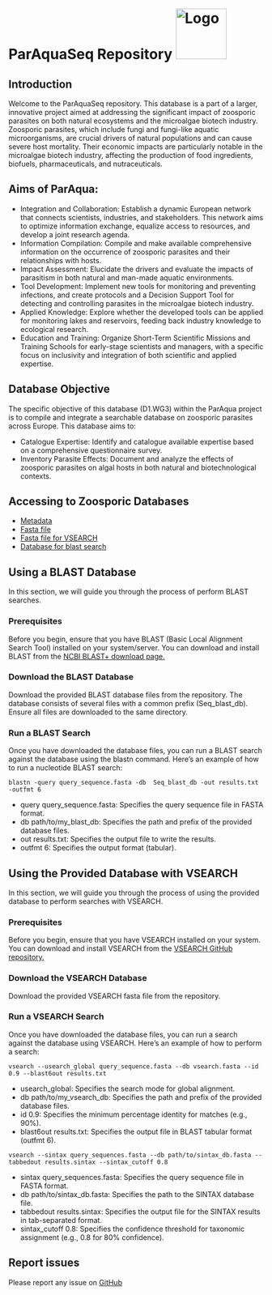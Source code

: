 # ParAquaSeq Repository  <img src="https://github.com/NataliaTimoneda/ZoosporicParasitesRepository/blob/main/files/ParAqua_logo.png" alt="Logo" width="100" />

## Introduction

Welcome to the ParAquaSeq repository. This database is a part of a larger, innovative project aimed at addressing the significant impact of zoosporic parasites on both natural ecosystems and the microalgae biotech industry. Zoosporic parasites, which include fungi and fungi-like aquatic microorganisms, are crucial drivers of natural populations and can cause severe host mortality. Their economic impacts are particularly notable in the microalgae biotech industry, affecting the production of food ingredients, biofuels, pharmaceuticals, and nutraceuticals.

## Aims of ParAqua:
* Integration and Collaboration: Establish a dynamic European network that connects scientists, industries, and stakeholders. This network aims to optimize information exchange, equalize access to resources, and develop a joint research agenda.
* Information Compilation: Compile and make available comprehensive information on the occurrence of zoosporic parasites and their relationships with hosts.
* Impact Assessment: Elucidate the drivers and evaluate the impacts of parasitism in both natural and man-made aquatic environments.
* Tool Development: Implement new tools for monitoring and preventing infections, and create protocols and a Decision Support Tool for detecting and controlling parasites in the microalgae biotech industry.
* Applied Knowledge: Explore whether the developed tools can be applied for monitoring lakes and reservoirs, feeding back industry knowledge to ecological research.
* Education and Training: Organize Short-Term Scientific Missions and Training Schools for early-stage scientists and managers, with a specific focus on inclusivity and integration of both scientific and applied expertise.

## Database Objective
The specific objective of this database (D1.WG3) within the ParAqua project is to compile and integrate a searchable database on zoosporic parasites across Europe. This database aims to:

* Catalogue Expertise: Identify and catalogue available expertise based on a comprehensive questionnaire survey.
* Inventory Parasite Effects: Document and analyze the effects of zoosporic parasites on algal hosts in both natural and biotechnological contexts.

## Accessing to Zoosporic Databases
- [Metadata](https://github.com/NataliaTimoneda/ZoosporicParasitesRepository/blob/main/files/ParAquaSeq_curated_240515.xlsx)
- [Fasta file](https://github.com/NataliaTimoneda/ZoosporicParasitesRepository/blob/main/files/sequences.fasta)
- [Fasta file for VSEARCH]()
- [Database for blast search]()

## Using a BLAST Database
In this section, we will guide you through the process of perform BLAST searches.

### Prerequisites
Before you begin, ensure that you have BLAST (Basic Local Alignment Search Tool) installed on your system/server. You can download and install BLAST from the [NCBI BLAST+ download page.](https://blast.ncbi.nlm.nih.gov/Blast.cgi?PAGE_TYPE=BlastDocs&DOC_TYPE=Download)
### Download the BLAST Database
Download the provided BLAST database files from the repository. The database consists of several files with a common prefix (Seq_blast_db). Ensure all files are downloaded to the same directory.
### Run a BLAST Search
Once you have downloaded the database files, you can run a BLAST search against the database using the blastn command. Here’s an example of how to run a nucleotide BLAST search:
```shell
blastn -query query_sequence.fasta -db  Seq_blast_db -out results.txt -outfmt 6
```
- query query_sequence.fasta: Specifies the query sequence file in FASTA format.
- db path/to/my_blast_db: Specifies the path and prefix of the provided database files.
- out results.txt: Specifies the output file to write the results.
- outfmt 6: Specifies the output format (tabular).

## Using the Provided Database with VSEARCH
In this section, we will guide you through the process of using the provided database to perform searches with VSEARCH.
### Prerequisites
Before you begin, ensure that you have VSEARCH installed on your system. You can download and install VSEARCH from the [VSEARCH GitHub repository.](https://github.com/torognes/vsearch)
### Download the VSEARCH Database
Download the provided VSEARCH fasta file from the repository.
### Run a VSEARCH Search
Once you have downloaded the database files, you can run a search against the database using VSEARCH. Here’s an example of how to perform a search:
```shell
vsearch --usearch_global query_sequence.fasta --db vsearch.fasta --id 0.9 --blast6out results.txt
```
- usearch_global: Specifies the search mode for global alignment.
- db path/to/my_vsearch_db: Specifies the path and prefix of the provided database files.
- id 0.9: Specifies the minimum percentage identity for matches (e.g., 90%).
- blast6out results.txt: Specifies the output file in BLAST tabular format (outfmt 6).

```shell
vsearch --sintax query_sequences.fasta --db path/to/sintax_db.fasta --tabbedout results.sintax --sintax_cutoff 0.8
```
- sintax query_sequences.fasta: Specifies the query sequence file in FASTA format.
- db path/to/sintax_db.fasta: Specifies the path to the SINTAX database file.
- tabbedout results.sintax: Specifies the output file for the SINTAX results in tab-separated format.
- sintax_cutoff 0.8: Specifies the confidence threshold for taxonomic assignment (e.g., 0.8 for 80% confidence).
  
## Report issues
Please report any issue on [GitHub](https://github.com/NataliaTimoneda/ZoosporicParasitesRepository/issues)

